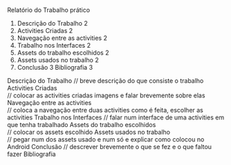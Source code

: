 
Relatório do Trabalho prático
<music1>



1. Descrição do Trabalho	2
2. Activities Criadas	2
3. Navegação entre as activities	2
4. Trabalho nos Interfaces	2
5. Assets do trabalho escolhidos	2
6. Assets usados no trabalho	2
7. Conclusão	3
Bibliografia	3


Descrição do Trabalho
// breve descrição do que consiste o trabalho
Activities Criadas	
  // colocar as activities criadas imagens e falar brevemente sobre elas
Navegação entre as activities	
// coloca a navegação entre duas activities como é feita, escolher as activities
Trabalho nos Interfaces	
// falar num interface de uma activities em que tenha trabalhado
Assets do trabalho escolhidos	
// colocar os assets escolhido
Assets usados no trabalho	
// pegar num dos assets usado e num só e explicar como colocou no Android
Conclusão
// descrever brevemente o que se fez e o que faltou fazer
Bibliografia
